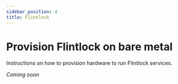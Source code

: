 ```yaml
---
sidebar_position: 4
title: Flintlock
---
```


# Provision Flintlock on bare metal

Instructions on how to provision hardware to run Flintlock services.

_Coming soon_
